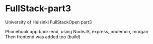 # FullStack-part3
University of Helsinki FullStackOpen part3

Phonebook app back-end, using NodeJS, express, nodemon, morgan </br>
Then frontend was added too (build)
